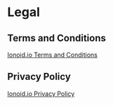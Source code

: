 # Legal

## Terms and Conditions

[Ionoid.io Terms and Conditions](https://ionoid.io/terms)

## Privacy Policy

[Ionoid.io Privacy Policy](https://ionoid.io/privacy/)
